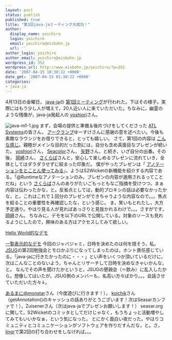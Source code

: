 ```yaml
---
layout: post
status: publish
published: true
title: "第1回java-jaミーティング大成功！"
author:
  display_name: yoichiro
  login: yoichiro
  email: yoichiro@eisbahn.jp
  url: ''
author_login: yoichiro
author_email: yoichiro@eisbahn.jp
wordpress_id: 352
wordpress_url: http://www.eisbahn.jp/yoichiro/?p=352
date: '2007-04-15 10:30:22 +0900'
date_gmt: '2007-04-15 01:30:22 +0900'
categories:
- java-ja
---
```


4月13日の金曜日，
[java-ja](http://java-ja.yoshiori.org/)の
[第1回ミーティング](http://java-ja.yoshiori.org/index.php?%E7%AC%AC%E4%B8%80%E5%9B%9E)が行われた。下はその様子。実際にはもう少し人が増えて，20人近い人に来ていただいた。ちなみに，幽霊のような残像が，java-ja発起人の
[yoshiori](http://yoshiori.org/blog/)さん。

![java-m1-1.jpg](http://www.eisbahn.jp/yoichiro/images/java-m1-1.jpg)
まず，会場の提供と準備＆後片づけをしてくださった
[ATL Systems](http://www.atl-systems.co.jp/atl/index.jsp)の皆さん，
[アークランプ](http://www.arclamp.jp/)ゆーすけさんに感謝の意を述べたい。今後も素敵なラウンジをお借りできると，とっても嬉しい。
さて，第1回の内容は
[こんな感じ](http://java-ja.yoshiori.org/index.php?%E7%AC%AC%E4%B8%80%E5%9B%9E)。親睦がメインな目的だった割には，自分も含め真面目なプレゼンが続いた。
[yoshiori](http://yoshiori.org/blog/)さん，
[Seacolor](http://seacolorswind.sakura.ne.jp/blog/)さん，
[矢野](http://d.hatena.ne.jp/t_yano/)さん，と続き，いざ自分の出番。その後，
[岡崎](http://blogs.sun.com/okazaki/)さん，
[さくらば](http://www.javainthebox.net/)さんと，安心して楽しめるプレゼンに流れていき，全体としてはダラダラせずに絞まった印象だ。
僕がやったプレゼンは「
[アノテーションをとことん使ってみる](http://www.eisbahn.jp/yoichiro/java-ja.ppt.htm)」。ようはS2Wicketの新機能を紹介する内容である。「@Runtimeなアノテーションのみ，プレゼンの内容が適用されるってことだね」という
[さくらば](http://www.javainthebox.net/)さんのありがたいごもっともなご指摘を受けつつ，まぁ内容は伝わったかな，と。反省点としては，動的プロキシの話は必要なかったかな，と。これはこれで１回分のプレゼンができちゃうような内容なので。。。焦点を絞ることの重要性を再確認したな，という感じ。
ま，笑いもとれたし，大方予定通り。やはり見る人が見ればあっさりと見抜かれるわけで。。。さすがです，
[岡崎](http://blogs.sun.com/okazaki/)さん。
ちなみに，デモを以下のURLで公開している。対象のソースも見れるようにしたので，興味のある方はアクセスしてみて欲しい。

[Hello World的なデモ](http://www.eisbahn.jp:8080/java-ja/hello)

[一覧表示的なデモ](http://www.eisbahn.jp:8080/java-ja/namelist)
今回のジャバジャミ，日時を決めたのは何を隠そう，私。
[JSUG](http://www.springframework.jp/)の第2回勉強会とモロかぶりになってしまったのは，ホント責任感じている。「java-jaに行きたかったのに・・・」とい声をいくつか頂いているだけに，次はこんなことのないよう，ちゃんとリサーチして日時を決めなきゃいかんな，と。
なんでその声を聞けたかというと，JSUGの懇親会（＝飲み）に乱入したから。想像してはいたが，JSUG側のメンバーも，名高い方々ばかり。。。会話させていただいた方々↓。

[あるまに@monstar](http://d.hatena.ne.jp/arumani/)さん（今度遊びに行きます！），
[koichik](http://d.hatena.ne.jp/koichik/)さん（getAnnotation()のキャッシュの話ありがとうございます！次はSeasarカンファで！），Zuisenerさん（次はjava-jaでプレゼンお願いします！）
seasar.orgに関して，S2Wicketのコミッタとしてだけじゃなく，もうちょっと活動増やしてみてもいいかなぁ，という気になった。
とにかく面白い夜だった。やはりコミュニティとコミュニケーションがソフトウェアを作りだすんだな，と。さ，
[lingr](http://www.lingr.com/room/java-ja)で第2回の打ち合わせをしなければ。。。

